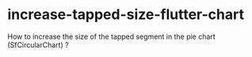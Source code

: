 # increase-tapped-size-flutter-chart
How to increase the size of the tapped segment in the pie chart (SfCircularChart) ?
